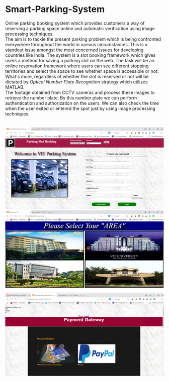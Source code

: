# Smart-Parking-System
Online parking booking system which provides customers a way of reserving a parking space online and automatic verification using image processing techniques.<br>
The aim is to tackle the present parking problem which is being confronted everywhere throughout the world in various circumstances. This is a standout issue amongst the most concerned issues for developing countries like India.
The system is a slot booking framework which gives users a method for saving a parking slot on the web. The task will be an online reservation framework where users can see different stopping territories and select the space to see whether space is accessible or not. What's more, regardless of whether the slot is reserved or not will be dictated by <i>Optical Number Plate Recognition</i> strategy which utilizes MATLAB.<br>
The footage obtained from CCTV cameras and process these images to retrieve the number plate. By this number plate we can perform authentication and authorization on the users. We can also check the time when the user exited or entered the spot just by using image processing techniques.<br><br><br>
<img src="Website/screenshots/1.PNG"><br>
<img src="Website/screenshots/3.PNG"><br>
<img src="Website/screenshots/6.PNG"><br>
